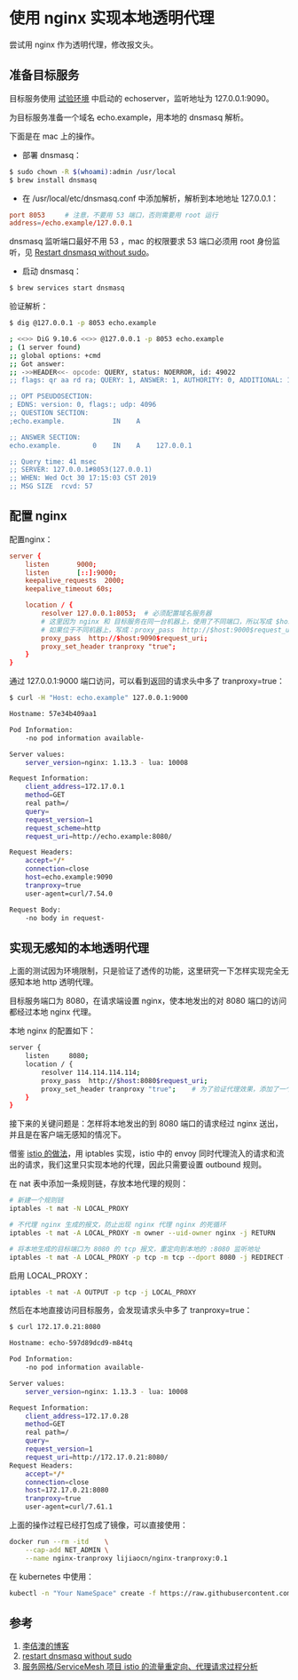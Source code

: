 <!-- toc -->
# 使用 nginx 实现本地透明代理

尝试用 nginx 作为透明代理，修改报文头。

## 准备目标服务

目标服务使用 [试验环境](./env.md) 中启动的 echoserver，监听地址为 127.0.0.1:9090。

为目标服务准备一个域名 echo.example，用本地的 dnsmasq 解析。

下面是在 mac 上的操作。

* 部署 dnsmasq：

```sh
$ sudo chown -R $(whoami):admin /usr/local
$ brew install dnsmasq
```

* 在 /usr/local/etc/dnsmasq.conf 中添加解析，解析到本地地址 127.0.0.1：

```conf
port 8053     # 注意，不要用 53 端口，否则需要用 root 运行
address=/echo.example/127.0.0.1
```

dnsmasq 监听端口最好不用 53 ，mac 的权限要求 53 端口必须用 root 身份监听，见 [Restart dnsmasq without sudo][2]。

* 启动 dnsmasq：

```sh
$ brew services start dnsmasq
```

验证解析：

```sh
$ dig @127.0.0.1 -p 8053 echo.example

; <<>> DiG 9.10.6 <<>> @127.0.0.1 -p 8053 echo.example
; (1 server found)
;; global options: +cmd
;; Got answer:
;; ->>HEADER<<- opcode: QUERY, status: NOERROR, id: 49022
;; flags: qr aa rd ra; QUERY: 1, ANSWER: 1, AUTHORITY: 0, ADDITIONAL: 1

;; OPT PSEUDOSECTION:
; EDNS: version: 0, flags:; udp: 4096
;; QUESTION SECTION:
;echo.example.            IN    A

;; ANSWER SECTION:
echo.example.        0    IN    A    127.0.0.1

;; Query time: 41 msec
;; SERVER: 127.0.0.1#8053(127.0.0.1)
;; WHEN: Wed Oct 30 17:15:03 CST 2019
;; MSG SIZE  rcvd: 57
```

## 配置 nginx

配置nginx：

```conf
server {
    listen       9000;
    listen       [::]:9000;
    keepalive_requests  2000;
    keepalive_timeout 60s;

    location / {
        resolver 127.0.0.1:8053;  # 必须配置域名服务器
        # 这里因为 nginx 和 目标服务在同一台机器上，使用了不同端口，所以写成 $host:9090
        # 如果位于不同机器上，写成：proxy_pass  http://$host:9000$request_uri;
        proxy_pass  http://$host:9090$request_uri;
        proxy_set_header tranproxy "true";
    }
}
```

通过 127.0.0.1:9000 端口访问，可以看到返回的请求头中多了 tranproxy=true：

```sh
$ curl -H "Host: echo.example" 127.0.0.1:9000

Hostname: 57e34b409aa1

Pod Information:
    -no pod information available-

Server values:
    server_version=nginx: 1.13.3 - lua: 10008

Request Information:
    client_address=172.17.0.1
    method=GET
    real path=/
    query=
    request_version=1
    request_scheme=http
    request_uri=http://echo.example:8080/

Request Headers:
    accept=*/*
    connection=close
    host=echo.example:9090
    tranproxy=true
    user-agent=curl/7.54.0

Request Body:
    -no body in request-
```

## 实现无感知的本地透明代理

上面的测试因为环境限制，只是验证了透传的功能，这里研究一下怎样实现完全无感知本地 http 透明代理。

目标服务端口为 8080，在请求端设置 nginx，使本地发出的对 8080 端口的访问都经过本地 nginx 代理。

本地 nginx 的配置如下：

```sh
server {
    listen     8080;
    location / {
        resolver 114.114.114.114; 
        proxy_pass  http://$host:8080$request_uri;
        proxy_set_header tranproxy "true";    # 为了验证代理效果，添加了一个请求头
    }
}
```

接下来的关键问题是：怎样将本地发出的到 8080 端口的请求经过 nginx 送出，并且是在客户端无感知的情况下。

借鉴 [istio 的做法][3]，用 iptables 实现，istio 中的 envoy 同时代理流入的请求和流出的请求，我们这里只实现本地的代理，因此只需要设置 outbound 规则。

在 nat 表中添加一条规则链，存放本地代理的规则：

```sh
# 新建一个规则链 
iptables -t nat -N LOCAL_PROXY

# 不代理 nginx 生成的报文，防止出现 nginx 代理 nginx 的死循环
iptables -t nat -A LOCAL_PROXY -m owner --uid-owner nginx -j RETURN

# 将本地生成的目标端口为 8080 的 tcp 报文，重定向到本地的 :8080 监听地址
iptables -t nat -A LOCAL_PROXY -p tcp -m tcp --dport 8080 -j REDIRECT --to-ports 8080
```

启用 LOCAL_PROXY：

```sh
iptables -t nat -A OUTPUT -p tcp -j LOCAL_PROXY
```

然后在本地直接访问目标服务，会发现请求头中多了 tranproxy=true：

```sh
$ curl 172.17.0.21:8080

Hostname: echo-597d89dcd9-m84tq

Pod Information:
    -no pod information available-

Server values:
    server_version=nginx: 1.13.3 - lua: 10008

Request Information:
    client_address=172.17.0.28
    method=GET
    real path=/
    query=
    request_version=1
    request_uri=http://172.17.0.21:8080/
Request Headers:
    accept=*/*
    connection=close
    host=172.17.0.21:8080
    tranproxy=true
    user-agent=curl/7.61.1
```

上面的操作过程已经打包成了镜像，可以直接使用：

```sh
docker run --rm -itd    \
    --cap-add NET_ADMIN \
    --name nginx-tranproxy lijiaocn/nginx-tranproxy:0.1
```

在 kubernetes 中使用：

```sh
kubectl -n "Your NameSpace" create -f https://raw.githubusercontent.com/introclass/kubernetes-yamls/master/all-in-one/nginx-tranproxy.yaml
```

## 参考

1. [李佶澳的博客][1]
2. [restart dnsmasq without sudo][2]
3. [服务网格/ServiceMesh 项目 istio 的流量重定向、代理请求过程分析][3]

[1]: https://www.lijiaocn.com "李佶澳的博客"
[2]: https://www.stevenrombauts.be/2019/06/restart-dnsmasq-without-sudo/ "Restart dnsmasq without sudo"
[3]: https://www.lijiaocn.com/%E9%A1%B9%E7%9B%AE/2019/11/01/istio-packet-forward.html "服务网格/ServiceMesh 项目 istio 的流量重定向、代理请求过程分析"
